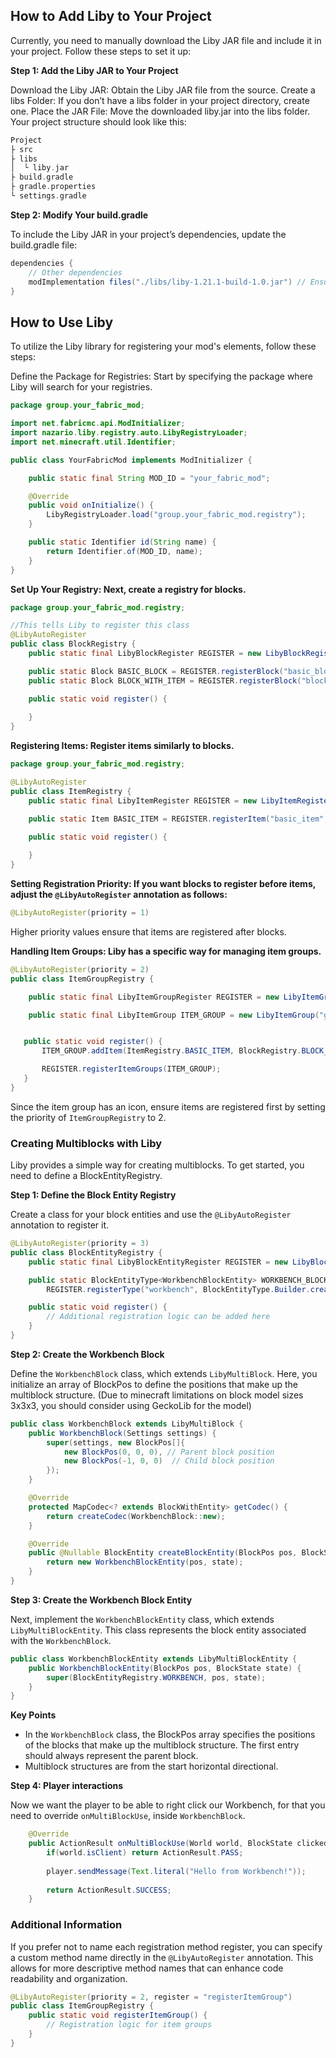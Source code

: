 ## How to Add Liby to Your Project
Currently, you need to manually download the Liby JAR file and include it in your project. Follow these steps to set it up:

**Step 1: Add the Liby JAR to Your Project**

Download the Liby JAR: Obtain the Liby JAR file from the source.
Create a libs Folder: If you don’t have a libs folder in your project directory, create one.
Place the JAR File: Move the downloaded liby.jar into the libs folder. Your project structure should look like this:

```gradle
Project
├ src
├ libs
│  └ liby.jar
├ build.gradle
├ gradle.properties
└ settings.gradle
```

**Step 2: Modify Your build.gradle**

To include the Liby JAR in your project’s dependencies, update the build.gradle file:

```gradle
dependencies {
    // Other dependencies
    modImplementation files("./libs/liby-1.21.1-build-1.0.jar") // Ensure the filename matches your downloaded JAR
}
```




## How to Use Liby

To utilize the Liby library for registering your mod's elements, follow these steps:

Define the Package for Registries: Start by specifying the package where Liby will search for your registries.


```java
package group.your_fabric_mod;

import net.fabricmc.api.ModInitializer;
import nazario.liby.registry.auto.LibyRegistryLoader;
import net.minecraft.util.Identifier;

public class YourFabricMod implements ModInitializer {

    public static final String MOD_ID = "your_fabric_mod";

    @Override
    public void onInitialize() {
        LibyRegistryLoader.load("group.your_fabric_mod.registry");
    }

    public static Identifier id(String name) {
        return Identifier.of(MOD_ID, name);
    }
}

```

**Set Up Your Registry: Next, create a registry for blocks.**


```java
package group.your_fabric_mod.registry;

//This tells Liby to register this class
@LibyAutoRegister
public class BlockRegistry {
    public static final LibyBlockRegister REGISTER = new LibyBlockRegister(YourFabricMod.MOD_ID);

    public static Block BASIC_BLOCK = REGISTER.registerBlock("basic_block", new Block(AbstractBlock.Settings.create()));
    public static Block BLOCK_WITH_ITEM = REGISTER.registerBlock("block_with_item", new Block(AbstractBlock.Settings.create()), new Item.Settings());

    public static void register() {
     
    }
}
```
**Registering Items: Register items similarly to blocks.**
```java
package group.your_fabric_mod.registry;

@LibyAutoRegister
public class ItemRegistry {
    public static final LibyItemRegister REGISTER = new LibyItemRegister(YourFabricMod.MOD_ID);

    public static Item BASIC_ITEM = REGISTER.registerItem("basic_item", new Item(new Item.Settings()));

    public static void register() {
    
    }
}
```


**Setting Registration Priority: If you want blocks to register before items, adjust the ```@LibyAutoRegister``` annotation as follows:**
```java
@LibyAutoRegister(priority = 1)
```
Higher priority values ensure that items are registered after blocks.


**Handling Item Groups: Liby has a specific way for managing item groups.**
```java
@LibyAutoRegister(priority = 2)
public class ItemGroupRegistry {

    public static final LibyItemGroupRegister REGISTER = new LibyItemGroupRegister(ResearchFrontiers.MOD_ID);

    public static final LibyItemGroup ITEM_GROUP = new LibyItemGroup("group", Text.translatable("your_fabric_mod.itemGroup"), new ItemStack(ItemRegistry.BASIC_ITEM));


   public static void register() {
       ITEM_GROUP.addItem(ItemRegistry.BASIC_ITEM, BlockRegistry.BLOCK_WITH_ITEM);

       REGISTER.registerItemGroups(ITEM_GROUP);
   }
}
```

Since the item group has an icon, ensure items are registered first by setting the priority of ```ItemGroupRegistry``` to 2.



### Creating Multiblocks with Liby

Liby provides a simple way for creating multiblocks. To get started, you need to define a BlockEntityRegistry.

**Step 1: Define the Block Entity Registry**

Create a class for your block entities and use the ```@LibyAutoRegister``` annotation to register it.
```java
@LibyAutoRegister(priority = 3)
public class BlockEntityRegistry {
    public static final LibyBlockEntityRegister REGISTER = new LibyBlockEntityRegister(ResearchFrontiers.MOD_ID);

    public static BlockEntityType<WorkbenchBlockEntity> WORKBENCH_BLOCK_ENTITY = 
        REGISTER.registerType("workbench", BlockEntityType.Builder.create(WorkbenchBlockEntity::new, BlockRegistry.WORKBENCH).build());

    public static void register() {
        // Additional registration logic can be added here
    }
}
```
**Step 2: Create the Workbench Block**

Define the ```WorkbenchBlock``` class, which extends ```LibyMultiBlock```. Here, you initialize an array of BlockPos to define the positions that make up the multiblock structure.
(Due to minecraft limitations on block model sizes 3x3x3, you should consider using GeckoLib for the model)
```java
public class WorkbenchBlock extends LibyMultiBlock {
    public WorkbenchBlock(Settings settings) {
        super(settings, new BlockPos[]{
            new BlockPos(0, 0, 0), // Parent block position
            new BlockPos(-1, 0, 0)  // Child block position
        });
    }

    @Override
    protected MapCodec<? extends BlockWithEntity> getCodec() {
        return createCodec(WorkbenchBlock::new);
    }

    @Override
    public @Nullable BlockEntity createBlockEntity(BlockPos pos, BlockState state) {
        return new WorkbenchBlockEntity(pos, state);
    }
}
```

**Step 3: Create the Workbench Block Entity**

Next, implement the ```WorkbenchBlockEntity``` class, which extends ```LibyMultiBlockEntity```. This class represents the block entity associated with the ```WorkbenchBlock```.
```java
public class WorkbenchBlockEntity extends LibyMultiBlockEntity {
    public WorkbenchBlockEntity(BlockPos pos, BlockState state) {
        super(BlockEntityRegistry.WORKBENCH, pos, state);
    }
}
```
**Key Points**
- In the ```WorkbenchBlock``` class, the BlockPos array specifies the positions of the blocks that make up the multiblock structure. The first entry should always represent the parent block.
- Multiblock structures are from the start horizontal directional.

**Step 4: Player interactions**

Now we want the player to be able to right click our Workbench, for that you need to override ```onMultiBlockUse```, inside ```WorkbenchBlock```.
```java
    @Override
    public ActionResult onMultiBlockUse(World world, BlockState clickedState, BlockState parentState, BlockPos clickedPos, BlockPos parentPos, PlayerEntity player, BlockHitResult hit) {
        if(world.isClient) return ActionResult.PASS;
        
        player.sendMessage(Text.literal("Hello from Workbench!"));
        
        return ActionResult.SUCCESS;
    }
```




### Additional Information

If you prefer not to name each registration method register, you can specify a custom method name directly in the ```@LibyAutoRegister``` annotation. This allows for more descriptive method names that can enhance code readability and organization.
```java
@LibyAutoRegister(priority = 2, register = "registerItemGroup")
public class ItemGroupRegistry {
    public static void registerItemGroup() {
        // Registration logic for item groups
    }
}

```
